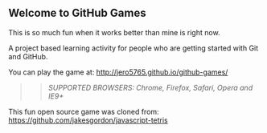 ## Welcome to GitHub Games

This is so much fun when it works better than mine is right now.

A project based learning activity for people who are getting started with Git and GitHub.

You can play the game at: http://jero5765.github.io/github-games/

>> _*SUPPORTED BROWSERS*: Chrome, Firefox, Safari, Opera and IE9+_

This fun open source game was cloned from: https://github.com/jakesgordon/javascript-tetris
